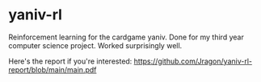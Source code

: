 # yaniv-rl

Reinforcement learning for the cardgame yaniv. Done for my third year computer science project. Worked surprisingly well. 

Here's the report if you're interested: https://github.com/Jragon/yaniv-rl-report/blob/main/main.pdf
